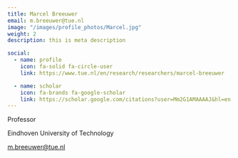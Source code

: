 ```yaml
---
title: Marcel Breeuwer
email: m.breeuwer@tue.nl
image: "/images/profile_photos/Marcel.jpg"
weight: 2
description: this is meta description

social:
  - name: profile
    icon: fa-solid fa-circle-user
    link: https://www.tue.nl/en/research/researchers/marcel-breeuwer

  - name: scholar
    icon: fa-brands fa-google-scholar
    link: https://scholar.google.com/citations?user=Mm2G1AMAAAAJ&hl=en
---
```


Professor

Eindhoven University of Technology

[m.breeuwer@tue.nl](mailto:m.breeuwer@tue.nl)